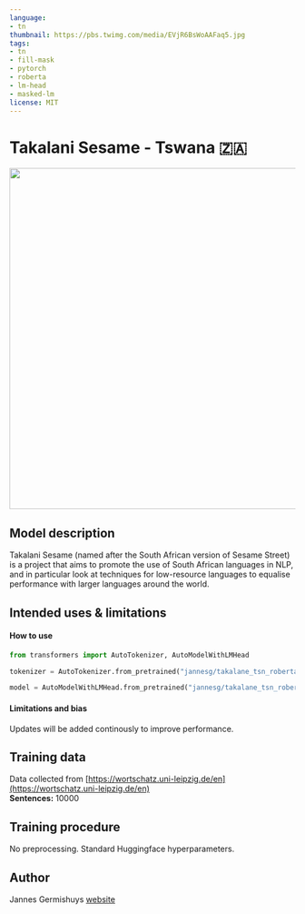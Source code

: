 ```yaml
---
language: 
- tn
thumbnail: https://pbs.twimg.com/media/EVjR6BsWoAAFaq5.jpg
tags:
- tn
- fill-mask
- pytorch
- roberta
- lm-head
- masked-lm
license: MIT
---
```


# Takalani Sesame - Tswana 🇿🇦

<img src="https://pbs.twimg.com/media/EVjR6BsWoAAFaq5.jpg" width="600"/> 

## Model description

Takalani Sesame (named after the South African version of Sesame Street) is a project that aims to promote the use of South African languages in NLP, and in particular look at techniques for low-resource languages to equalise performance with larger languages around the world.

## Intended uses & limitations

#### How to use

```python
from transformers import AutoTokenizer, AutoModelWithLMHead

tokenizer = AutoTokenizer.from_pretrained("jannesg/takalane_tsn_roberta")

model = AutoModelWithLMHead.from_pretrained("jannesg/takalane_tsn_roberta")
```

#### Limitations and bias

Updates will be added continously to improve performance. 

## Training data

Data collected from [https://wortschatz.uni-leipzig.de/en](https://wortschatz.uni-leipzig.de/en) <br/>
**Sentences:** 10000

## Training procedure

No preprocessing. Standard Huggingface hyperparameters. 

## Author

Jannes Germishuys [website](http://jannesgg.github.io)
